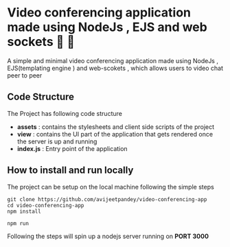 # Video conferencing application made using NodeJs , EJS and web sockets :tada: :rocket:
A simple and minimal video conferencing application made using NodeJs , EJS(templating engine ) and web-scokets , which allows users to video chat peer to peer

## Code Structure
The Project has following code structure 
- **assets** : contains the stylesheets and client side scripts of the project
- **view** :  contains the UI part of the application that gets rendered once the server is up and running
- **index.js** : Entry point of the application

## How to install and run locally 
The project can be setup on the local machine following the simple steps
```
git clone https://github.com/avijeetpandey/video-conferencing-app
cd video-conferencing-app
npm install

npm run 

```

Following the steps will spin up a nodejs server running on **PORT 3000** 

